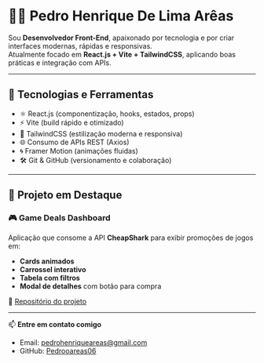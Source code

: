 # 👨‍💻 Pedro Henrique De Lima Arêas  

Sou **Desenvolvedor Front-End**, apaixonado por tecnologia e por criar interfaces modernas, rápidas e responsivas.  
Atualmente focado em **React.js + Vite + TailwindCSS**, aplicando boas práticas e integração com APIs.  

---

## 🚀 Tecnologias e Ferramentas
- ⚛️ React.js (componentização, hooks, estados, props)
- ⚡ Vite (build rápido e otimizado)
- 🎨 TailwindCSS (estilização moderna e responsiva)
- 🌐 Consumo de APIs REST (Axios)
- 🌀 Framer Motion (animações fluidas)
- 🛠️ Git & GitHub (versionamento e colaboração)

---

## 📂 Projeto em Destaque
### 🎮 Game Deals Dashboard
Aplicação que consome a API **CheapShark** para exibir promoções de jogos em:
- **Cards animados**
- **Carrossel interativo**
- **Tabela com filtros**
- **Modal de detalhes** com botão para compra  

🔗 [Repositório do projeto](https://github.com/Pedrooareas06/game-deals-dashboard)  

---

📫 **Entre em contato comigo**  
- Email: pedrohenriqueareas@gmail.com  
- GitHub: [Pedrooareas06](https://github.com/Pedrooareas06)  
